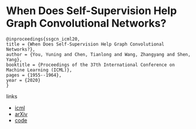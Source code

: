 # When Does Self-Supervision Help Graph Convolutional Networks?

```
@inproceedings{ssgcn_icml20,
title = {When Does Self-Supervision Help Graph Convolutional Networks?},
author = {You, Yuning and Chen, Tianlong and Wang, Zhangyang and Shen, Yang},
booktitle = {Proceedings of the 37th International Conference on Machine Learning (ICML)},
pages = {1955--1964},
year = {2020}
}
```

links
- [icml](https://proceedings.icml.cc/book/3423.pdf)
- [arXiv](https://arxiv.org/abs/2006.09136)
- [code](https://github.com/Shen-Lab/SS-GCNs)
